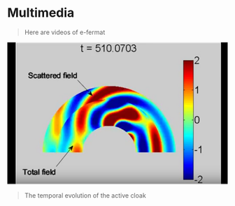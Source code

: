 # Multimedia
> Here are videos of e-fermat





[![](https://github.com/git-e-fermat/multimedia/blob/main/multimedia.png)](https://www.youtube.com/embed/7t1hOnm6Vt0)
> The temporal evolution of the active cloak

